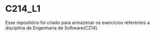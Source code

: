 # C214_L1

Esse reposítório foi criado para armazenar os exercícios referentes a disciplina de Engenharia de Software(C214). 
